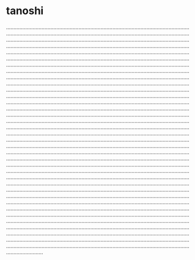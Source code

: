 # tanoshi

.........................................................................................................................................................................................................................................................................................................................................................................................................................................................................................................................................................................................................................................................................................................................................................................................................................................................................................................................................................................................................................................................................................................................................................................................................................................................................................................................................................................................................................................................................................................................................................................................................................................................................................................................................................................................................................................................................................................................................................................................................................................................................................................................................................................................................................................................................................................................................................................................................................................................................................................................................................................................................................................................................................................................................................................................................................................................................................................................................................................................................................................................................................................................................................................................................................................................................................................................................................................................................................................................................................................................................................................................................................................................................................................................................................................................................................................................................................................................................................................................................................................................................................................................................................................................................................................................................................................................................................................................................................................................................................................................................................................................................................................................................